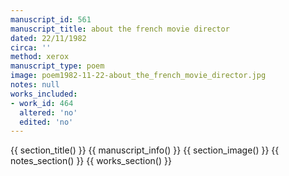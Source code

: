 ```yaml
---
manuscript_id: 561
manuscript_title: about the french movie director
dated: 22/11/1982
circa: ''
method: xerox
manuscript_type: poem
image: poem1982-11-22-about_the_french_movie_director.jpg
notes: null
works_included:
- work_id: 464
  altered: 'no'
  edited: 'no'
---
```


{{ section_title() }}
{{ manuscript_info() }}
{{ section_image() }}
{{ notes_section() }}
{{ works_section() }}
